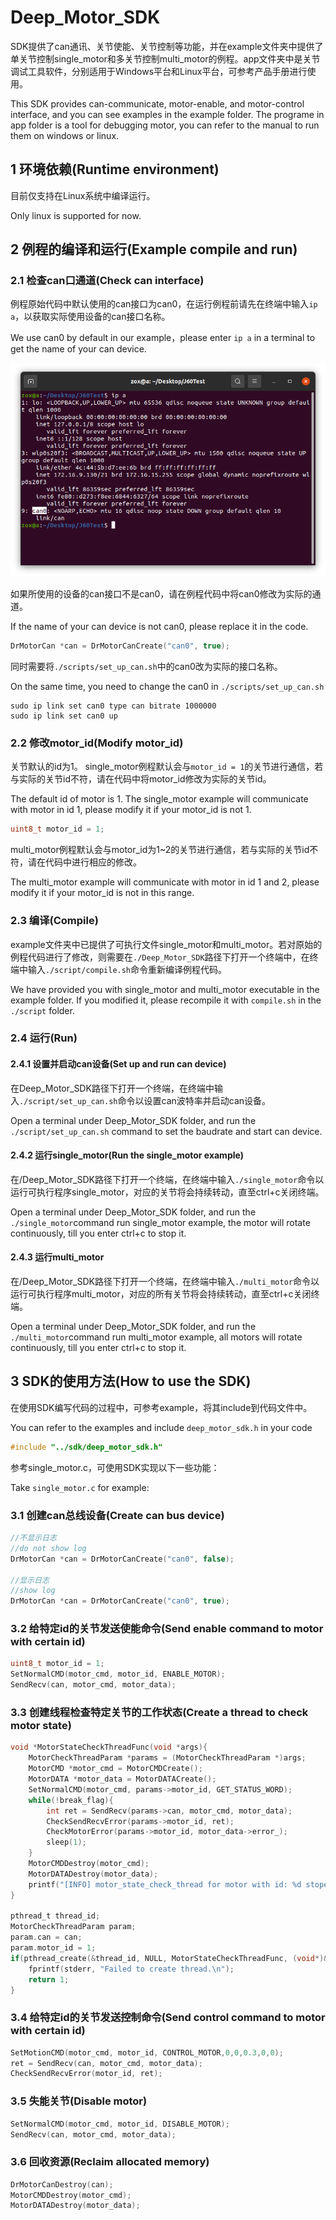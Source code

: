 # Deep_Motor_SDK

SDK提供了can通讯、关节使能、关节控制等功能，并在example文件夹中提供了单关节控制single_motor和多关节控制multi_motor的例程。app文件夹中是关节调试工具软件，分别适用于Windows平台和Linux平台，可参考产品手册进行使用。

This SDK provides can-communicate, motor-enable, and motor-control interface, and you can see examples in the example folder. The programe in app folder is a tool for debugging motor, you can refer to the manual to run them on windows or linux.

## 1 环境依赖(Runtime environment)
目前仅支持在Linux系统中编译运行。

Only linux is supported for now.

## 2 例程的编译和运行(Example compile and run)
### 2.1 检查can口通道(Check can interface)
例程原始代码中默认使用的can接口为can0，在运行例程前请先在终端中输入`ip a`，以获取实际使用设备的can接口名称。

We use can0 by default in our example，please enter `ip a` in a terminal to get the name of your can device.

<img src="./doc/cancheck.png"/>

如果所使用的设备的can接口不是can0，请在例程代码中将can0修改为实际的通道。

If the name of your can device is not can0, please replace it in the code.

```c
DrMotorCan *can = DrMotorCanCreate("can0", true);
```
同时需要将`./scripts/set_up_can.sh`中的can0改为实际的接口名称。

On the same time, you need to change the can0 in `./scripts/set_up_can.sh`
```shell
sudo ip link set can0 type can bitrate 1000000
sudo ip link set can0 up
```

### 2.2 修改motor_id(Modify motor_id)
关节默认的id为1。
single_motor例程默认会与`motor_id = 1`的关节进行通信，若与实际的关节id不符，请在代码中将motor_id修改为实际的关节id。

The default id of motor is 1.
The single_motor example will communicate with motor in id 1, please modify it if your motor_id is not 1.
```c
uint8_t motor_id = 1;
```
multi_motor例程默认会与motor_id为1~2的关节进行通信，若与实际的关节id不符，请在代码中进行相应的修改。

The multi_motor example will communicate with motor in id 1 and 2, please modify it if your motor_id is not in this range.

### 2.3 编译(Compile)
example文件夹中已提供了可执行文件single_motor和multi_motor。若对原始的例程代码进行了修改，则需要在`./Deep_Motor_SDK`路径下打开一个终端中，在终端中输入`./script/compile.sh`命令重新编译例程代码。

We have provided you with single_motor and multi_motor executable in the example folder. If you modified it, please recompile it with `compile.sh` in the `./script` folder.

### 2.4 运行(Run)
#### 2.4.1 设置并启动can设备(Set up and run can device)
在Deep_Motor_SDK路径下打开一个终端，在终端中输入`./script/set_up_can.sh`命令以设置can波特率并启动can设备。

Open a terminal under Deep_Motor_SDK folder, and run the `./script/set_up_can.sh` command to set the baudrate and start can device.

#### 2.4.2 运行single_motor(Run the single_motor example)
在/Deep_Motor_SDK路径下打开一个终端，在终端中输入`./single_motor`命令以运行可执行程序single_motor，对应的关节将会持续转动，直至ctrl+c关闭终端。

Open a terminal under Deep_Motor_SDK folder, and run the `./single_motor`command run single_motor example, the motor will rotate continuously, till you enter ctrl+c to stop it.

#### 2.4.3 运行multi_motor
在/Deep_Motor_SDK路径下打开一个终端，在终端中输入`./multi_motor`命令以运行可执行程序multi_motor，对应的所有关节将会持续转动，直至ctrl+c关闭终端。

Open a terminal under Deep_Motor_SDK  folder, and run the `./multi_motor`command run multi_motor example, all motors will rotate continuously, till you enter ctrl+c to stop it.

## 3 SDK的使用方法(How to use the SDK)
在使用SDK编写代码的过程中，可参考example，将其include到代码文件中。

You can refer to the examples and include `deep_motor_sdk.h` in your code

```c
#include "../sdk/deep_motor_sdk.h"
```

参考single_motor.c，可使用SDK实现以下一些功能：

Take `single_motor.c` for example:

### 3.1 创建can总线设备(Create can bus device)
```c
//不显示日志
//do not show log
DrMotorCan *can = DrMotorCanCreate("can0", false);

//显示日志
//show log
DrMotorCan *can = DrMotorCanCreate("can0", true);
```

### 3.2 给特定id的关节发送使能命令(Send enable command to motor with certain id)
```c
uint8_t motor_id = 1;
SetNormalCMD(motor_cmd, motor_id, ENABLE_MOTOR);
SendRecv(can, motor_cmd, motor_data);
```

### 3.3 创建线程检查特定关节的工作状态(Create a thread to check motor state)

```c
void *MotorStateCheckThreadFunc(void *args){
    MotorCheckThreadParam *params = (MotorCheckThreadParam *)args;
    MotorCMD *motor_cmd = MotorCMDCreate();
    MotorDATA *motor_data = MotorDATACreate();
    SetNormalCMD(motor_cmd, params->motor_id, GET_STATUS_WORD);
    while(!break_flag){
        int ret = SendRecv(params->can, motor_cmd, motor_data);
        CheckSendRecvError(params->motor_id, ret);
        CheckMotorError(params->motor_id, motor_data->error_);
        sleep(1);
    }
    MotorCMDDestroy(motor_cmd);
    MotorDATADestroy(motor_data);
    printf("[INFO] motor_state_check_thread for motor with id: %d stoped\r\n", (uint32_t)params->motor_id);
}

pthread_t thread_id;
MotorCheckThreadParam param;
param.can = can;
param.motor_id = 1;
if(pthread_create(&thread_id, NULL, MotorStateCheckThreadFunc, (void*)&param) != 0){
    fprintf(stderr, "Failed to create thread.\n");
    return 1;
}
```

### 3.4 给特定id的关节发送控制命令(Send control command to motor with certain id)
```c
SetMotionCMD(motor_cmd, motor_id, CONTROL_MOTOR,0,0,0.3,0,0);
ret = SendRecv(can, motor_cmd, motor_data);
CheckSendRecvError(motor_id, ret);
```

### 3.5 失能关节(Disable motor)
```c
SetNormalCMD(motor_cmd, motor_id, DISABLE_MOTOR);
SendRecv(can, motor_cmd, motor_data);
```

### 3.6 回收资源(Reclaim allocated memory)
```c
DrMotorCanDestroy(can);
MotorCMDDestroy(motor_cmd);
MotorDATADestroy(motor_data);
```